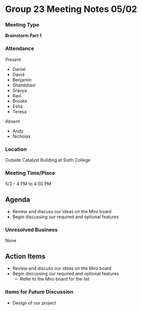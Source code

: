# Group 23 Meeting Notes 05/02

### Meeting Type

**Brainstorm Part 1**

### Attendance

_Present_
- Daniel
- David
- Benjamin
- Shambhavi
- Sravya
- Ravi
- Brooke
- Esha
- Teresa

_Absent_
- Andy
- Nicholas

### Location

Outside Catalyst Building at Sixth College

### Meeting Time/Place

5/2 - 4 PM to 4:50 PM

## Agenda

- Review and discuss our ideas on the Miro board
- Begin discussing our required and optional features 

### Unresolved Business

None

## Action Items
- Review and discuss our ideas on the Miro board
- Begin discussing our required and optional features
    - Refer to the Miro board for the list 

### Items for Future Discussion
- Design of our project 
